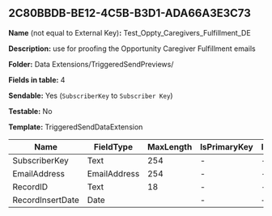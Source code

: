 ## 2C80BBDB-BE12-4C5B-B3D1-ADA66A3E3C73

**Name** (not equal to External Key)**:** Test_Oppty_Caregivers_Fulfillment_DE

**Description:** use for proofing the Opportunity Caregiver Fulfillment emails

**Folder:** Data Extensions/TriggeredSendPreviews/

**Fields in table:** 4

**Sendable:** Yes (`SubscriberKey` to `Subscriber Key`)

**Testable:** No

**Template:** TriggeredSendDataExtension

| Name | FieldType | MaxLength | IsPrimaryKey | IsNullable | DefaultValue |
| --- | --- | --- | --- | --- | --- |
| SubscriberKey | Text | 254 | - | - |  |
| EmailAddress | EmailAddress | 254 | - | - |  |
| RecordID | Text | 18 | - | - |  |
| RecordInsertDate | Date |  | - | + | GetDate() |
